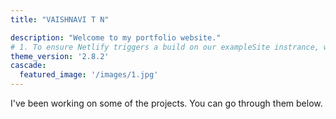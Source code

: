 ```yaml
---
title: "VAISHNAVI T N"

description: "Welcome to my portfolio website."
# 1. To ensure Netlify triggers a build on our exampleSite instrance, we need to change a file in the exampleSite directory.
theme_version: '2.8.2'
cascade:
  featured_image: '/images/1.jpg'
---
```

I've been working on some of the projects. You can go through them below.
